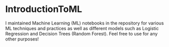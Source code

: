 # IntroductionToML
I maintained Machine Learning (ML) notebooks in the repository for various ML techniques and practices as well as different models such as Logistic Regression and Decision Trees (Random Forest). Feel free to use for any other purposes!
